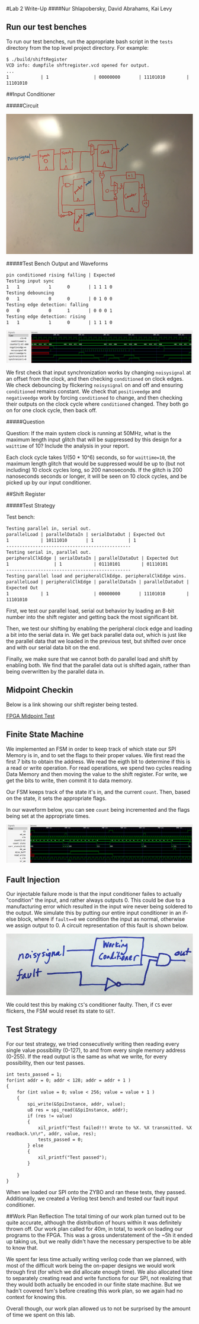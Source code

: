 #Lab 2 Write-Up
####Nur Shlapobersky, David Abrahams, Kai Levy

## Run our test benches

To run our test benches, run the appropriate bash script in the `tests` directory from the top level project directory. For example:

```
$ ./build/shiftRegister
VCD info: dumpfile shftregister.vcd opened for output.
...
1            | 1                 | 00000000       | 11101010        | 11101010
```

##Input Conditioner

#####Circuit

![](pics/circuit.jpg)

#####Test Bench Output and Waveforms

```
pin conditioned rising falling | Expected
Testing input sync
1   1           1      0       | 1 1 1 0
Testing debouncing
0   1           0      0       | 0 1 0 0
Testing edge detection: falling
0   0           0      1       | 0 0 0 1
Testing edge detection: rising
1   1           1      0       | 1 1 1 0
```

![](pics/input_conditioner_wave.png)

We first check that input synchronization works by changing `noisysignal` at an offset from the clock, and then checking `conditioned` on clock edges. We check debouncing by flickering `noisysignal` on and off and ensuring `conditioned` remains constant. We check that `positiveedge` and `negativeedge` work by forcing `conditioned` to change, and then checking their outputs on the clock cycle where `conditioned` changed. They both go on for one clock cycle, then back off.

#####Question

Question: If the main system clock is running at 50MHz, what is the maximum length input glitch that will be suppressed by this design for a `waittime` of 10? Include the analysis in your report.

Each clock cycle takes 1/(50 * 10^6) seconds, so for `waittime=10`, the maximum length glitch that would be suppressed would be up to (but not including) 10 clock cycles long, so 200 nanoseconds. If the glitch is 200 nanoseconds seconds or longer, it will be seen on 10 clock cycles, and be picked up by our input conditioner.

##Shift Register

#####Test Strategy

Test bench:

```
Testing parallel in, serial out.
parallelLoad | parallelDataIn | serialDataOut | Expected Out
1            | 10111010       | 1             | 1
-----------------------------------------------
Testing serial in, parallel out.
peripheralClkEdge | serialDataIn | parallelDataOut | Expected Out
1                 | 1            | 01110101        | 01110101
-----------------------------------------------
Testing parallel load and peripheralClkEdge. peripheralClkEdge wins.
parallelLoad | peripheralClkEdge | parallelDataIn | parallelDataOut | Expected Out
1            | 1                 | 00000000       | 11101010        | 11101010
```

First, we test our parallel load, serial out behavior by loading an 8-bit number into the shift register and getting back the most significant bit.

Then, we test our shifting by enabling the peripheral clock edge and loading a bit into the serial data in. We get back parallel data out, which is just like the parallel data that we loaded in the previous test, but shifted over once and with our serial data bit on the end.

Finally, we make sure that we cannot both do parallel load and shift by enabling both. We find that the parallel data out is shifted again, rather than being overwritten by the parallel data in.

## Midpoint Checkin

Below is a link showing our shift register being tested.


[FPGA Midpoint Test](https://www.dropbox.com/s/rzxv0z6wkb9nkij/2015-11-02%2012.37.54.mov?dl=0)

## Finite State Machine

We implemented an FSM in order to keep track of which state our SPI Memory is in, and to set the flags to their proper values. We first read the first 7 bits to obtain the address. We read the eigth bit to determine if this is a read or write operation. For read operations, we spend two cycles reading Data Memory and then moving the value to the shift register. For write, we get the bits to write, then commit it to data memory.

Our FSM keeps track of the state it's in, and the current `count`. Then, based on the state, it sets the appropriate flags.

In our waveform below, you can see `count` being incremented and the flags being set at the appropriate times.

![](pics/fsm_wave.png)

## Fault Injection

Our injectable failure mode is that the input conditioner failes to actually "condition" the input, and rather always outputs 0. This could be due to a manufacturing error which resulted in the input wire never being soldered to the output. We simulate this by putting our entire input conditioner in an if-else block, where if `fault==0` we condition the input as normal, otherwise we assign output to 0. A circuit representation of this fault is shown below.

![](pics/faulty_conditioner.jpg)

We could test this by making `CS`'s conditioner faulty. Then, if `CS` ever flickers, the FSM would reset its state to `GET`.


## Test Strategy

For our test strategy, we tried consecutively writing then reading every single value possibility (0-127), to and from every single memory address (0-255). If the read output is the same as what we write, for every possibility, then our test passes.

```
int tests_passed = 1;
for(int addr = 0; addr < 128; addr = addr + 1 )
{
	for (int value = 0; value < 256; value = value + 1 )
	{
		spi_write(&SpiInstance, addr, value);
		u8 res = spi_read(&SpiInstance, addr);
		if (res != value)
		{
			xil_printf("Test failed!!! Wrote to %X. %X transmitted. %X readback.\n\r", addr, value, res);
			tests_passed = 0;
		} else
		{
			xil_printf("Test passed");
		}

	}
}
```

When we loaded our SPI onto the ZYBO and ran these tests, they passed. Additionally, we created a Verilog test bench and tested our fault input conditioner.

##Work Plan Reflection
The total timing of our work plan turned out to be quite accurate, although the distribution of hours within it was definitely thrown off.
Our work plan called for 40m, in total, to work on loading our programs to the FPGA. This was a gross understatement of the ~5h it ended up taking us, but we really didn't have the necessary perspective to be able to know that.

We spent far less time actually writing verilog code than we planned, with most of the difficult work being the on-paper designs we would work through first (for which we did allocate enough time).
We also allocated time to separately creating read and write functions for our SPI, not realizing that they would both actually be encoded in our finite state machine. But we hadn't covered fsm's before creating this work plan, so we again had no context for knowing this.

Overall though, our work plan allowed us to not be surprised by the amount of time we spent on this lab.
